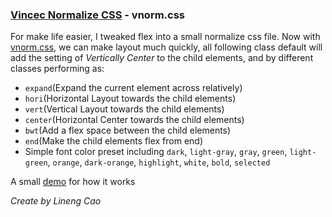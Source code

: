 ### [Vincec Normalize CSS](https://vince-amazing.com/blog/2018/07/01/vnormalize-css/index.html) - vnorm.css

For make life easier, I tweaked flex into a small normalize css file. Now with [vnorm.css](https://gitlab.com/vcec/vnrom), we can make layout much quickly, all following class default will add the setting of _Vertically Center_ to the child elements, and by different classes performing as:

- `expand`(Expand the current element across relatively)
- `hori`(Horizontal Layout towards the child elements)
- `vert`(Vertical Layout towards the child elements)
- `center`(Horizontal Center towards the child elements)
- `bwt`(Add a flex space between the child elements)
- `end`(Make the child elements flex from end)
- Simple font color preset including `dark`, `light-gray`, `gray`, `green`, `light-green`, `orange`, `dark-orange`, `highlight`, `white`, `bold`, `selected`

A small [demo](https://codepen.io/vvvvvincecccc/pen/WavZaM) for how it works

_Create by Lineng Cao_